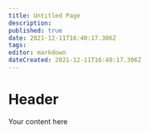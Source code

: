 ```yaml
---
title: Untitled Page
description: 
published: true
date: 2021-12-11T16:40:17.306Z
tags: 
editor: markdown
dateCreated: 2021-12-11T16:40:17.306Z
---
```


# Header
Your content here